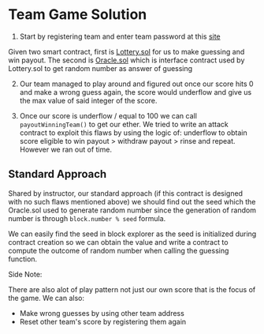 # Team Game Solution
1. Start by registering team and enter team password at this [site](https://lottery.extropy.live/)

Given two smart contract, first is [Lottery.sol](./Lottery.sol) for us to make guessing and win payout. The second is [Oracle.sol](./Oracle.sol) which is interface contract used by Lottery.sol to get random number as answer of guessing

2. Our team managed to play around and figured out once our score hits 0 and make a wrong guess again, the score would underflow and give us the max value of said integer of the score.

3. Once our score is underflow / equal to 100 we can call `payoutWinningTeam()` to get our ether. We tried to write an attack contract to exploit this flaws by using the logic of: underflow to obtain score eligible to win payout > withdraw payout > rinse and repeat. However we ran out of time.

## Standard Approach
Shared by instructor, our standard approach (if this contract is designed with no such flaws mentioned above) we should find out the seed which the Oracle.sol used to generate random number since the generation of random number is through `block.number % seed` formula.

We can easily find the seed in block explorer as the seed is initialized during contract creation so we can obtain the value and write a contract to compute the outcome of random number when calling the guessing function.

Side Note:

There are also alot of play pattern not just our own score that is the focus of the game. We can also:
-  Make wrong guesses by using other team address 
- Reset other team's score by registering them again
